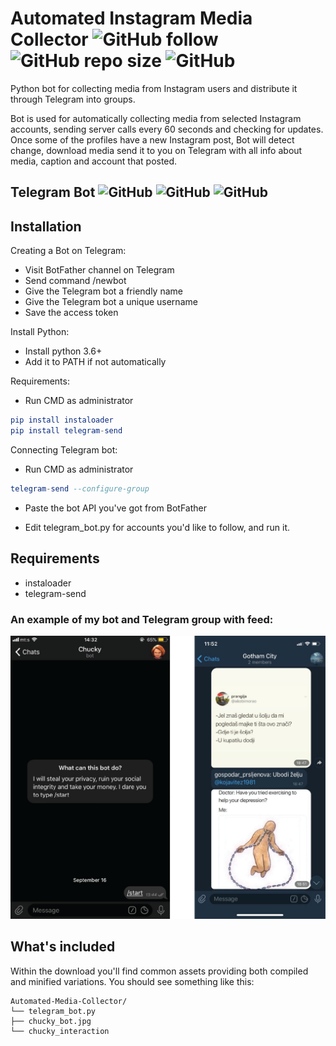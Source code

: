 # Automated Instagram Media Collector ![GitHub follow](https://img.shields.io/github/followers/ficanovak?label=Follow&style=social) ![GitHub repo size](https://img.shields.io/github/repo-size/ficanovak/Automated-Media-Collector) ![GitHub](https://img.shields.io/github/license/ficanovak/Automated-Media-Collector)

 Python bot for collecting media from Instagram users and distribute it through Telegram into groups.
 
 Bot is used for automatically collecting media from selected Instagram accounts, sending server calls every 60 seconds and checking for updates. Once some of the profiles have a new Instagram post, Bot will detect change, download media send it to you on Telegram with all info about media, caption and account that posted.
 
 ##  Telegram Bot  ![GitHub](https://img.shields.io/badge/built%20with-Python3-green) ![GitHub](https://img.shields.io/badge/-Telegram-blue)  ![GitHub](https://img.shields.io/badge/-Bot-grey)
 
 
 
 
 ##  Installation
 
Creating a Bot on Telegram:
- Visit BotFather channel on Telegram
- Send command /newbot
- Give the Telegram bot a friendly name
- Give the Telegram bot a unique username
- Save the access token

Install Python:
- Install python 3.6+
- Add it to PATH if not automatically

Requirements:
- Run CMD as administrator
```elm
pip install instaloader
pip install telegram-send
```
Connecting Telegram bot:
- Run CMD as administrator
```elm
telegram-send --configure-group
```
- Paste the bot API you've got from BotFather

- Edit telegram_bot.py for accounts you'd like to follow, and run it.



## Requirements
- instaloader
- telegram-send

### An example of my bot and Telegram group with feed:
<p align="center">
  <img src="chucky_group.png" width="600px" />
</p>

## What's included

Within the download you'll find common assets providing both compiled and minified variations. You should see something like this:

```text
Automated-Media-Collector/
└── telegram_bot.py
├── chucky_bot.jpg
└── chucky_interaction
```
